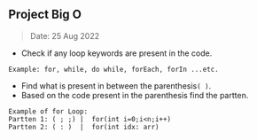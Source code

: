## Project Big O

> Date: 25 Aug 2022

- Check if any loop keywords are present in the code.
 ```
 Example: for, while, do while, forEach, forIn ...etc.
 ```
- Find what is present in between the parenthesis`( )`.
- Based on the code present in the parenthesis find the partten.
```
Example of for Loop:
Partten 1: ( ; ;) |  for(int i=0;i<n;i++)
Partten 2: ( : )  |  for(int idx: arr)
```
